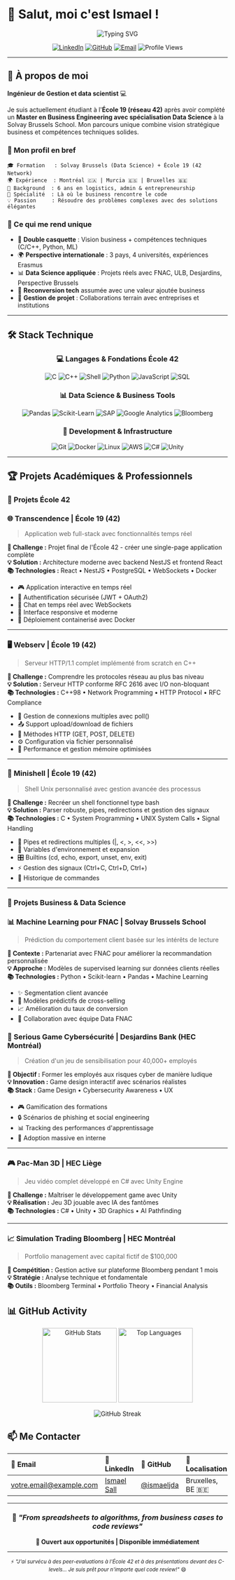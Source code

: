 # 👋 Salut, moi c'est Ismael !

<div align="center">

![Typing SVG](https://readme-typing-svg.herokuapp.com?font=Fira+Code&weight=600&size=28&pause=1000&color=00D9FF&center=true&vCenter=true&width=800&lines=Business+Engineer+%7C+Data+Science+Specialist;From+Economics+to+Code+%7C+École+19+(42);Building+bridges+between+business+%26+tech;Erasmus+%7C+Montréal+🇨🇦+%26+Murcia+🇪🇸)

[![LinkedIn](https://img.shields.io/badge/LinkedIn-Connectons--nous-0077B5?style=flat&logo=linkedin&logoColor=white)](https://www.linkedin.com/in/ismael-sall-8085a9243/)
[![GitHub](https://img.shields.io/badge/GitHub-ismaeljda-181717?style=flat&logo=github&logoColor=white)](https://github.com/ismaeljda)
[![Email](https://img.shields.io/badge/Email-Contact-D14836?style=flat&logo=gmail&logoColor=white)](mailto:votre.email@example.com)
![Profile Views](https://komarev.com/ghpvc/?username=ismaeljda&color=00D9FF&style=flat)

</div>

---

## 🚀 À propos de moi

**Ingénieur de Gestion et data scientist** 💻

Je suis actuellement étudiant à l'**École 19 (réseau 42)** après avoir complété un **Master en Business Engineering avec spécialisation Data Science** à la Solvay Brussels School. Mon parcours unique combine vision stratégique business et compétences techniques solides.

### 🎯 Mon profil en bref

```
🎓 Formation   : Solvay Brussels (Data Science) + École 19 (42 Network)
🌍 Expérience  : Montréal 🇨🇦 | Murcia 🇪🇸 | Bruxelles 🇧🇪
💼 Background  : 6 ans en logistics, admin & entrepreneurship
🔬 Spécialité  : Là où le business rencontre le code
💡 Passion     : Résoudre des problèmes complexes avec des solutions élégantes
```

### 💪 Ce qui me rend unique

- 🎯 **Double casquette** : Vision business + compétences techniques (C/C++, Python, ML)
- 🌍 **Perspective internationale** : 3 pays, 4 universités, expériences Erasmus
- 📊 **Data Science appliquée** : Projets réels avec FNAC, ULB, Desjardins, Perspective Brussels
- 🔄 **Reconversion tech** assumée avec une valeur ajoutée business
- 🤝 **Gestion de projet** : Collaborations terrain avec entreprises et institutions

---

## 🛠️ Stack Technique

<div align="center">

### 💻 Langages & Fondations École 42

![C](https://img.shields.io/badge/C-00599C?style=for-the-badge&logo=c&logoColor=white)
![C++](https://img.shields.io/badge/C++-00599C?style=for-the-badge&logo=cplusplus&logoColor=white)
![Shell](https://img.shields.io/badge/Shell-4EAA25?style=for-the-badge&logo=gnubash&logoColor=white)
![Python](https://img.shields.io/badge/Python-3776AB?style=for-the-badge&logo=python&logoColor=white)
![JavaScript](https://img.shields.io/badge/JavaScript-F7DF1E?style=for-the-badge&logo=javascript&logoColor=black)
![SQL](https://img.shields.io/badge/SQL-4479A1?style=for-the-badge&logo=postgresql&logoColor=white)

### 📊 Data Science & Business Tools

![Pandas](https://img.shields.io/badge/Pandas-150458?style=for-the-badge&logo=pandas&logoColor=white)
![Scikit-Learn](https://img.shields.io/badge/Scikit--Learn-F7931E?style=for-the-badge&logo=scikitlearn&logoColor=white)
![SAP](https://img.shields.io/badge/SAP-0FAAFF?style=for-the-badge&logo=sap&logoColor=white)
![Google Analytics](https://img.shields.io/badge/Google%20Analytics-E37400?style=for-the-badge&logo=googleanalytics&logoColor=white)
![Bloomberg](https://img.shields.io/badge/Bloomberg-000000?style=for-the-badge&logo=bloomberg&logoColor=white)

### 🔧 Development & Infrastructure

![Git](https://img.shields.io/badge/Git-F05032?style=for-the-badge&logo=git&logoColor=white)
![Docker](https://img.shields.io/badge/Docker-2496ED?style=for-the-badge&logo=docker&logoColor=white)
![Linux](https://img.shields.io/badge/Linux-FCC624?style=for-the-badge&logo=linux&logoColor=black)
![AWS](https://img.shields.io/badge/AWS-232F3E?style=for-the-badge&logo=amazonaws&logoColor=white)
![C#](https://img.shields.io/badge/C%23-239120?style=for-the-badge&logo=csharp&logoColor=white)
![Unity](https://img.shields.io/badge/Unity-000000?style=for-the-badge&logo=unity&logoColor=white)

</div>

---

## 🏆 Projets Académiques & Professionnels

### 🚀 Projets École 42

### 🌐 Transcendence | École 19 (42)
> Application web full-stack avec fonctionnalités temps réel

**🎯 Challenge :** Projet final de l'École 42 - créer une single-page application complète  
**💡 Solution :** Architecture moderne avec backend NestJS et frontend React  
**📚 Technologies :** React • NestJS • PostgreSQL • WebSockets • Docker

- 🎮 Application interactive en temps réel
- 🔐 Authentification sécurisée (JWT + OAuth2)
- 💬 Chat en temps réel avec WebSockets
- 🎨 Interface responsive et moderne
- 🐳 Déploiement containerisé avec Docker

---

### 🖥️ Webserv | École 19 (42)
> Serveur HTTP/1.1 complet implémenté from scratch en C++

**🎯 Challenge :** Comprendre les protocoles réseau au plus bas niveau  
**💡 Solution :** Serveur HTTP conforme RFC 2616 avec I/O non-bloquant  
**📚 Technologies :** C++98 • Network Programming • HTTP Protocol • RFC Compliance

- 🔌 Gestion de connexions multiples avec poll()
- 📤 Support upload/download de fichiers
- 🔄 Méthodes HTTP (GET, POST, DELETE)
- ⚙️ Configuration via fichier personnalisé
- 🚀 Performance et gestion mémoire optimisées

---

### 🐚 Minishell | École 19 (42)
> Shell Unix personnalisé avec gestion avancée des processus

**🎯 Challenge :** Recréer un shell fonctionnel type bash  
**💡 Solution :** Parser robuste, pipes, redirections et gestion des signaux  
**📚 Technologies :** C • System Programming • UNIX System Calls • Signal Handling

- 🔗 Pipes et redirections multiples (|, <, >, <<, >>)
- 💾 Variables d'environnement et expansion
- 🎛️ Builtins (cd, echo, export, unset, env, exit)
- ⚡ Gestion des signaux (Ctrl+C, Ctrl+D, Ctrl+\)
- 📝 Historique de commandes

---

### 💼 Projets Business & Data Science

### 📊 Machine Learning pour FNAC | Solvay Brussels School
> Prédiction du comportement client basée sur les intérêts de lecture

**🎯 Contexte :** Partenariat avec FNAC pour améliorer la recommandation personnalisée  
**💡 Approche :** Modèles de supervised learning sur données clients réelles  
**📚 Technologies :** Python • Scikit-learn • Pandas • Machine Learning

- ✨ Segmentation client avancée
- 🎯 Modèles prédictifs de cross-selling
- 📈 Amélioration du taux de conversion
- 🤝 Collaboration avec équipe Data FNAC

### 🔐 Serious Game Cybersécurité | Desjardins Bank (HEC Montréal)
> Création d'un jeu de sensibilisation pour 40,000+ employés

**🎯 Objectif :** Former les employés aux risques cyber de manière ludique  
**💡 Innovation :** Game design interactif avec scénarios réalistes  
**📚 Stack :** Game Design • Cybersecurity Awareness • UX

- 🎮 Gamification des formations
- 🔒 Scénarios de phishing et social engineering
- 📊 Tracking des performances d'apprentissage
- 👥 Adoption massive en interne

---

### 🎮 Pac-Man 3D | HEC Liège
> Jeu vidéo complet développé en C# avec Unity Engine

**🎯 Challenge :** Maîtriser le développement game avec Unity  
**💡 Réalisation :** Jeu 3D jouable avec IA des fantômes  
**📚 Technologies :** C# • Unity • 3D Graphics • AI Pathfinding

---

### 📈 Simulation Trading Bloomberg | HEC Montréal
> Portfolio management avec capital fictif de $100,000

**🎯 Compétition :** Gestion active sur plateforme Bloomberg pendant 1 mois  
**💡 Stratégie :** Analyse technique et fondamentale  
**📚 Outils :** Bloomberg Terminal • Portfolio Theory • Financial Analysis

## 📊 GitHub Activity

<div align="center">

<img src="https://github-readme-stats.vercel.app/api?username=ismaeljda&show_icons=true&theme=radical&hide_border=true&bg_color=0D1117&title_color=00D9FF&icon_color=00D9FF&text_color=FFFFFF" alt="GitHub Stats" height="170"/>
<img src="https://github-readme-stats.vercel.app/api/top-langs/?username=ismaeljda&layout=compact&theme=radical&hide_border=true&bg_color=0D1117&title_color=00D9FF&text_color=FFFFFF" alt="Top Languages" height="170"/>

![GitHub Streak](https://streak-stats.demolab.com/?user=ismaeljda&theme=radical&hide_border=true&background=0D1117&stroke=00D9FF&ring=00D9FF&fire=FF6B6B&currStreakLabel=00D9FF)

</div>

## 📫 Me Contacter

<div align="center">

| 📧 Email | 💼 LinkedIn | 🐙 GitHub | 📍 Localisation |
|:---------|:-----------|:----------|:----------------|
| [votre.email@example.com](mailto:votre.email@example.com) | [Ismael Sall](https://www.linkedin.com/in/ismael-sall-8085a9243/) | [@ismaeljda](https://github.com/ismaeljda) | Bruxelles, BE 🇧🇪 |

---

### 💬 *"From spreadsheets to algorithms, from business cases to code reviews"*

**🎯 Ouvert aux opportunités | Disponible immédiatement**

---

<sub>⚡ *"J'ai survécu à des peer-evaluations à l'École 42 et à des présentations devant des C-levels... Je suis prêt pour n'importe quel code review!"* 😄</sub>

</div>
